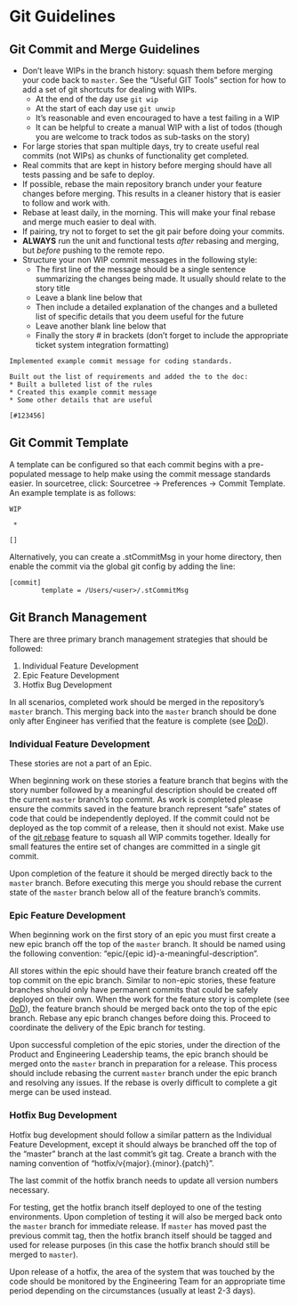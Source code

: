 # Git Guidelines

## Git Commit and Merge Guidelines
- Don’t leave WIPs in the branch history: squash them before merging your code back to `master`. See the “Useful GIT Tools” section for how to add a set of git shortcuts for dealing with WIPs.
    - At the end of the day use `git wip`
    - At the start of each day use `git unwip`
    - It’s reasonable and even encouraged to have a test failing in a WIP
    - It can be helpful to create a manual WIP with a list of todos (though you are welcome to track todos as sub-tasks on the story)
- For large stories that span multiple days, try to create useful real commits (not WIPs) as chunks of functionality get completed.
- Real commits that are kept in history before merging should have all tests passing and be safe to deploy.
- If possible, rebase the main repository branch under your feature changes before merging. This results in a cleaner history that is easier to follow and work with.
- Rebase at least daily, in the morning. This will make your final rebase and merge much easier to deal with.
- If pairing, try not to forget to set the git pair before doing your commits.
- **ALWAYS** run the unit and functional tests *after* rebasing and merging, but *before* pushing to the remote repo.
- Structure your non WIP commit messages in the following style:
    - The first line of the message should be a single sentence summarizing the changes being made. It usually should relate to the story title
    - Leave a blank line below that
    - Then include a detailed explanation of the changes and a bulleted list of specific details that you deem useful for the future
    - Leave another blank line below that
    - Finally the story # in brackets (don’t forget to include the appropriate ticket system integration formatting)

```
Implemented example commit message for coding standards.

Built out the list of requirements and added the to the doc:
* Built a bulleted list of the rules
* Created this example commit message
* Some other details that are useful

[#123456]
```

## Git Commit Template
A template can be configured so that each commit begins with a pre-populated message to help make using the commit message standards easier. In sourcetree, click: Sourcetree -> Preferences -> Commit Template. An example template is as follows:

```
WIP

 *

[]
```

Alternatively, you can create a .stCommitMsg in your home directory, then enable the commit via the global git config by adding the line:

```
[commit]
        template = /Users/<user>/.stCommitMsg
```

## Git Branch Management
There are three primary branch management strategies that should be followed:
1. Individual Feature Development
1. Epic Feature Development
1. Hotfix Bug Development

In all scenarios, completed work should be merged in the repository’s `master` branch. This merging back into the `master` branch should be done only after Engineer has verified that the feature is complete (see [DoD](definition-of-done.md)).

### Individual Feature Development
These stories are not a part of an Epic. 

When beginning work on these stories a feature branch that begins with the story number followed by a meaningful description should be created off the current `master` branch’s top commit. As work is completed please ensure the commits saved in the feature branch represent “safe” states of code that could be independently deployed. If the commit could not be deployed as the top commit of a release, then it should not exist. Make use of the [git rebase](https://onlywei.github.io/explain-git-with-d3/#rebase) feature to squash all WIP commits together. Ideally for small features the entire set of changes are committed in a single git commit.

Upon completion of the feature it should be merged directly back to the `master` branch. Before executing this merge you should rebase the current state of the `master` branch below all of the feature branch’s commits.

### Epic Feature Development
When beginning work on the first story of an epic you must first create a new epic branch off the top of the `master` branch. It should be named using the following convention: “epic/{epic id}-a-meaningful-description”.

All stores within the epic should have their feature branch created off the top commit on the epic branch. Similar to non-epic stories, these feature branches should only have permanent commits that could be safely deployed on their own. When the work for the feature story is complete (see [DoD](definition-of-done.md)), the feature branch should be merged back onto the top of the epic branch. Rebase any epic branch changes before doing this. Proceed to coordinate the delivery of the Epic branch for testing.

Upon successful completion of the epic stories, under the direction of the Product and Engineering Leadership teams, the epic branch should be merged onto the `master` branch in preparation for a release. This process should include rebasing the current `master` branch under the epic branch and resolving any issues. If the rebase is overly difficult to complete a git merge can be used instead.

### Hotfix Bug Development
Hotfix bug development should follow a similar pattern as the Individual Feature Development, except it should always be branched off the top of the “master” branch at the last commit’s git tag. Create a branch with the naming convention of “hotfix/v{major}.{minor}.{patch}”. 

The last commit of the hotfix branch needs to update all version numbers necessary.

For testing, get the hotfix branch itself deployed to one of the testing environments. Upon completion of testing it will also be merged back onto the `master` branch for immediate release. If `master` has moved past the previous commit tag, then the hotfix branch itself should be tagged and used for release purposes (in this case the hotfix branch should still be merged to `master`).

Upon release of a hotfix, the area of the system that was touched by the code should be monitored by the Engineering Team for an appropriate time period depending on the circumstances (usually at least 2-3 days).
